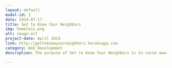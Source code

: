 ```yaml
---
layout: default
modal-id: 2
date: 2014-07-17
title: Get to Know Your Neighbors
img: homeless.png
alt: image-alt
project-date: April 2014
link: http://gettoknowyourneighbors.herokuapp.com
category: Web Development
description: The purpose of Get to Know Your Neighbors is to raise awareness around homeless issues. It's a web application built through ruby on rails. This was a group project in which my responsibilities included managing the git workflow and ad-hoc pairing on any front or backend issue.

---
```

